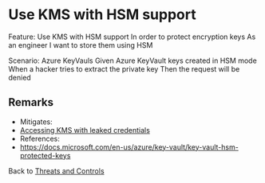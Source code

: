 # Use KMS with HSM support

Feature: Use KMS with HSM support
  In order to protect encryption keys 
  As an engineer
  I want to store them using HSM

  Scenario: Azure KeyVauls 
    Given Azure KeyVault keys created in HSM mode
    When a hacker tries to extract the private key
    Then the request will be denied

## Remarks

* Mitigates:
 * [Accessing KMS with leaked credentials](/docs/threatmodeling/threats/kms/leaked_credentials)
* References:
 * https://docs.microsoft.com/en-us/azure/key-vault/key-vault-hsm-protected-keys

Back to [Threats and Controls](/docs/threatmodeling/threats_controls)